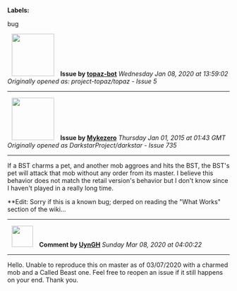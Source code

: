 **Labels:**

bug



<a href="https://github.com/topaz-bot"><img src="https://avatars3.githubusercontent.com/u/59651103?v=4" width="96" height="96" hspace="10"></img></a> **Issue by [topaz-bot](https://github.com/topaz-bot)**
_Wednesday Jan 08, 2020 at 13:59:02_
_Originally opened as: project-topaz/topaz - Issue 5_

----

<a href="https://github.com/Mykezero"><img src="https://avatars2.githubusercontent.com/u/5349608?v=4"  width="96" height="96" hspace="10"></img></a> **Issue by [Mykezero](https://github.com/Mykezero)**
_Thursday Jan 01, 2015 at 01:43 GMT_
_Originally opened as DarkstarProject/darkstar - Issue 735_

----

If a BST charms a pet, and another mob aggroes and hits the BST, the BST's pet will attack that mob without any order from its master. I believe this behavior does not match the retail version's behavior but I don't know since I haven't played in a really long time. 

**Edit: Sorry if this is a known bug; derped on reading the "What Works" section of the wiki...




----
<a href="https://github.com/UynGH"><img src="https://avatars2.githubusercontent.com/u/40763842?v=4" width="48" height="48" hspace="10"></img></a> **Comment by [UynGH](https://github.com/UynGH)**
_Sunday Mar 08, 2020 at 04:00:22_

----

Hello. Unable to reproduce this on master as of 03/07/2020 with a charmed mob and a Called Beast one. Feel free to reopen an issue if it still happens on your end. Thank you.
